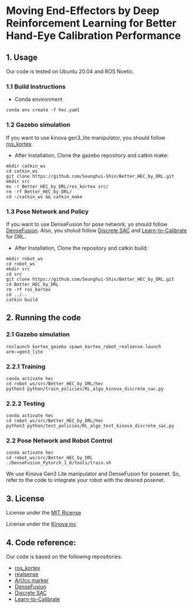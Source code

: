 # Moving End-Effectors by Deep Reinforcement Learning for Better Hand-Eye Calibration Performance 


## 1. Usage

Our code is tested on Ubuntu 20.04 and ROS Noetic.

### 1.1 Build Instructions

- Conda environment
```
conda env create -f hec.yaml
```

### 1.2 Gazebo simulation

If you want to use kinova gen3_lite manipulator, you should follow [ros_kortex](https://github.com/Kinovarobotics/ros_kortex).

- After Installation, Clone the gazebo repository and catkin make:
```
mkdir catkin_ws
cd catkin_ws
git clone https://github.com/Seunghui-Shin/Better_HEC_by_DRL.git
mkdir src
mv -r Better_HEC_by_DRL/ros_kortex src/
rm -rf Better_HEC_by_DRL/
cd ~/catkin_ws && catkin_make
```

### 1.3 Pose Network and Policy

If you want to use DenseFusion for pose network, yo should follow [DenseFusion](https://github.com/j96w/DenseFusion).
Also, you sholud follow [Discrete SAC](https://github.com/BY571/SAC_discrete) and [Learn-to-Calibrate](https://github.com/ethz-asl/Learn-to-Calibrate/tree/master?tab=readme-ov-file) for DRL.

- After Installation, Clone the repository and catkin build:
```
mkdir robot_ws
cd robot_ws
mkdir src
cd src
git clone https://github.com/Seunghui-Shin/Better_HEC_by_DRL.git
cd Better_HEC_by_DRL
rm -rf ros_kortex
cd ../..
catkin build
```

## 2. Running the code

### 2.1 Gazebo simulation
```
roslaunch kortex_gazebo spawn_kortex_robot_realsense.launch arm:=gen3_lite
```
   
### 2.2.1 Training
```
conda activate hec
cd robot_ws/src/Better_HEC_by_DRL/hec
python3 python/train_policies/RL_algo_kinova_discrete_sac.py
```
### 2.2.2 Testing
```
conda activate hec
cd robot_ws/src/Better_HEC_by_DRL/hec
python3 python/test_policies/RL_algo_test_kinova_discrete_sac.py
```

### 2.2 Pose Network and Robot Control
```
conda activate hec
cd robot_ws/src/Better_HEC_by_DRL
./DenseFusion_Pytorch_1_0/tools/train.sh
```
We use Kinova Gen3 Lite manipulator and DenseFusion for posenet.
So, refer to the code to integrate your robot with the desired posenet.

## 3. License

License under the [MIT Ricense](https://github.com/Seunghui-Shin/Better_HEC_by_DRL/blob/main/DenseFusion_Pytorch_1_0/LICENSE)

License under the [Kinova inc](https://github.com/Seunghui-Shin/Better_HEC_by_DRL/blob/main/ros_kortex/LICENSE)


## 4. Code reference:

Our code is based on the following repositories:

- [ros_kortex](https://github.com/Kinovarobotics/ros_kortex)
- [realsense](https://github.com/issaiass/realsense2_description)
- [ArUco marker](https://github.com/ValerioMagnago/aruco_description)
- [DenseFusion](https://github.com/j96w/DenseFusion)
- [Discrete SAC](https://github.com/BY571/SAC_discrete)
- [Learn-to-Calibrate](https://github.com/ethz-asl/Learn-to-Calibrate/tree/master?tab=readme-ov-file)
